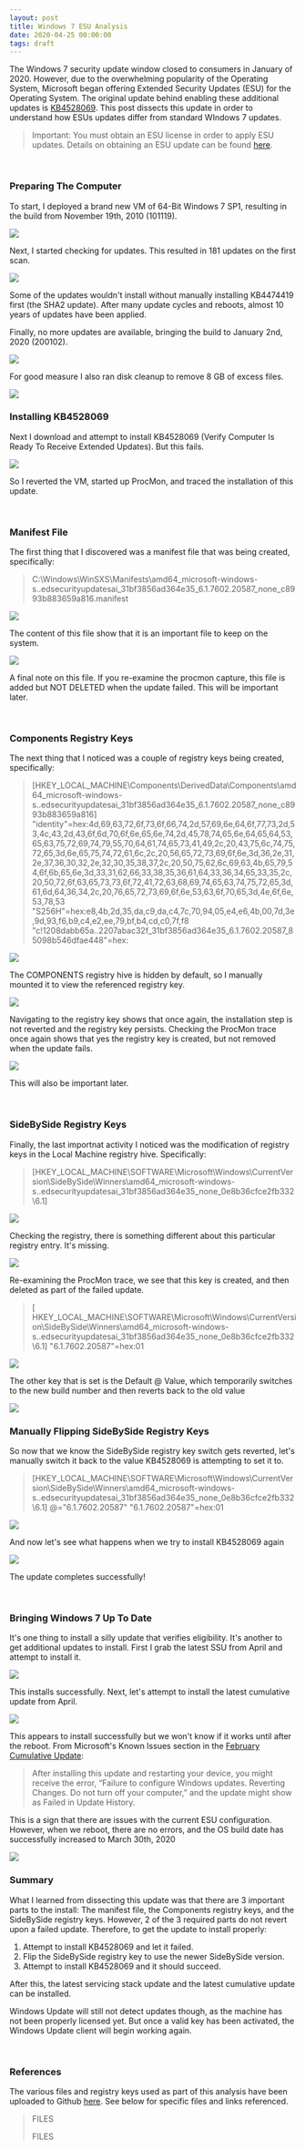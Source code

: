 ```yaml
---
layout: post
title: Windows 7 ESU Analysis
date: 2020-04-25 00:00:00
tags: draft
---
```


The Windows 7 security update window closed to consumers in January of 2020.  However, due to the overwhelming popularity of the Operating System, Microsoft began offering Extended Security Updates (ESU) for the Operating System.  The original update behind enabling these additional updates is [KB4528069](https://support.microsoft.com/en-us/help/4528069).  This post dissects this update in order to understand how ESUs updates differ from standard WIndows 7 updates.

> Important:  You must obtain an ESU license in order to apply ESU updates.  Details on obtaining an ESU update can be found [here](https://support.microsoft.com/en-us/help/4497181/lifecycle-faq-extended-security-updates).

<br>

### Preparing The Computer

To start, I deployed a brand new VM of 64-Bit Windows 7 SP1, resulting in the build from November 19th, 2010 (101119).

<img src="/assets/2020-04-25-windows-7-esu-analysis/01.jpg">

Next, I started checking for updates.  This resulted in 181 updates on the first scan.

<img src="/assets/2020-04-25-windows-7-esu-analysis/02.jpg">


Some of the updates wouldn't install without manually installing KB4474419 first (the SHA2 update).
After many update cycles and reboots, almost 10 years of updates have been applied.  

Finally, no more updates are available, bringing the build to January 2nd, 2020 (200102).

<img src="/assets/2020-04-25-windows-7-esu-analysis/03.jpg">

For good measure I also ran disk cleanup to remove 8 GB of excess files.

<img src="/assets/2020-04-25-windows-7-esu-analysis/04.jpg">

<br>

### Installing KB4528069

Next I download and attempt to install KB4528069 (Verify Computer Is Ready To Receive Extended Updates).  But this fails.

<img src="/assets/2020-04-25-windows-7-esu-analysis/05.jpg">

So I reverted the VM, started up ProcMon, and traced the installation of this update.

<br> 

### Manifest File

The first thing that I discovered was a manifest file that was being created, specifically:

> C:\Windows\WinSXS\Manifests\amd64_microsoft-windows-s..edsecurityupdatesai_31bf3856ad364e35_6.1.7602.20587_none_c8993b883659a816.manifest

<img src="/assets/2020-04-25-windows-7-esu-analysis/06.jpg">

The content of this file show that it is an important file to keep  on the system.

<img src="/assets/2020-04-25-windows-7-esu-analysis/07.jpg">

A final note on this file.  If you re-examine the procmon capture, this file is added but NOT DELETED when the update failed.  This will be important later.

<br> 

### Components Registry Keys

The next thing that I noticed was a couple of registry keys being created, specifically:

> [HKEY_LOCAL_MACHINE\Components\DerivedData\Components\amd64_microsoft-windows-s..edsecurityupdatesai_31bf3856ad364e35_6.1.7602.20587_none_c8993b883659a816]
> "identity"=hex:4d,69,63,72,6f,73,6f,66,74,2d,57,69,6e,64,6f,77,73,2d,53,4c,43,2d,43,6f,6d,70,6f,6e,65,6e,74,2d,45,78,74,65,6e,64,65,64,53,65,63,75,72,69,74,79,55,70,64,61,74,65,73,41,49,2c,20,43,75,6c,74,75,72,65,3d,6e,65,75,74,72,61,6c,2c,20,56,65,72,73,69,6f,6e,3d,36,2e,31,2e,37,36,30,32,2e,32,30,35,38,37,2c,20,50,75,62,6c,69,63,4b,65,79,54,6f,6b,65,6e,3d,33,31,62,66,33,38,35,36,61,64,33,36,34,65,33,35,2c,20,50,72,6f,63,65,73,73,6f,72,41,72,63,68,69,74,65,63,74,75,72,65,3d,61,6d,64,36,34,2c,20,76,65,72,73,69,6f,6e,53,63,6f,70,65,3d,4e,6f,6e,53,78,53
> "S256H"=hex:e8,4b,2d,35,da,c9,da,c4,7c,70,94,05,e4,e6,4b,00,7d,3e,9d,93,f6,b9,c4,e2,ee,79,bf,b4,cd,c0,7f,f8
> "c!1208dabb65a..2207abac32f_31bf3856ad364e35_6.1.7602.20587_85098b546dfae448"=hex:

<img src="/assets/2020-04-25-windows-7-esu-analysis/08.jpg">

The COMPONENTS registry hive is hidden by default, so I manually mounted it to view the referenced registry key.

<img src="/assets/2020-04-25-windows-7-esu-analysis/09.jpg">

Navigating to the registry key shows that once again, the installation step is not reverted and the registry key persists.  Checking the ProcMon trace once again shows that yes the registry key is created, but not removed when the update fails.

<img src="/assets/2020-04-25-windows-7-esu-analysis/10.jpg">

This will also be important later.

<br>

### SideBySide Registry Keys

Finally, the last importnat activity I noticed was the modification of registry keys in the Local Machine registry hive.  Specifically:

> [HKEY_LOCAL_MACHINE\SOFTWARE\Microsoft\Windows\CurrentVersion\SideBySide\Winners\amd64_microsoft-windows-s..edsecurityupdatesai_31bf3856ad364e35_none_0e8b36cfce2fb332\6.1]

<img src="/assets/2020-04-25-windows-7-esu-analysis/11.jpg">

Checking the registry, there is something different about this particular registry entry.  It's missing.

<img src="/assets/2020-04-25-windows-7-esu-analysis/12.jpg">

Re-examining the ProcMon trace, we see that this key is created, and then deleted as part of the failed update.

>[ HKEY_LOCAL_MACHINE\SOFTWARE\Microsoft\Windows\CurrentVersion\SideBySide\Winners\amd64_microsoft-windows-s..edsecurityupdatesai_31bf3856ad364e35_none_0e8b36cfce2fb332\6.1]
> "6.1.7602.20587"=hex:01

<img src="/assets/2020-04-25-windows-7-esu-analysis/13.jpg">

The other key that is set is the Default @ Value, which temporarily switches to the new build number and then reverts back to the old value

<img src="/assets/2020-04-25-windows-7-esu-analysis/14.jpg">

<br>

### Manually Flipping SideBySide Registry Keys

So now that we know the SideBySide registry key switch gets reverted, let's manually switch it back to the value KB4528069 is attempting to set it to.

> [HKEY_LOCAL_MACHINE\SOFTWARE\Microsoft\Windows\CurrentVersion\SideBySide\Winners\amd64_microsoft-windows-s..edsecurityupdatesai_31bf3856ad364e35_none_0e8b36cfce2fb332\6.1]
> @="6.1.7602.20587"
> "6.1.7602.20587"=hex:01

<img src="/assets/2020-04-25-windows-7-esu-analysis/15.jpg">

And now let's see what happens when we try to install KB4528069 again

<img src="/assets/2020-04-25-windows-7-esu-analysis/16.jpg">

The update completes successfully!

<br>

### Bringing Windows 7 Up To Date

It's one thing to install a silly update that verifies eligibility.  It's another to get additional updates to install.  First I grab the latest SSU from April and attempt to install it.

<img src="/assets/2020-04-25-windows-7-esu-analysis/17.jpg">

This installs successfully.   Next, let's attempt to install the latest cumulative update from April.  

<img src="/assets/2020-04-25-windows-7-esu-analysis/18.jpg">

This appears to install successfully but we won't know if it works until after the reboot.  From Microsoft's Known Issues section in the [February Cumulative Update](https://support.microsoft.com/en-us/help/4537820/windows-7-update-kb4537820):

> After installing this update and restarting your device, you might receive the error, “Failure to configure Windows updates. Reverting Changes. Do not turn off your computer,” and the update might show as Failed in Update History.  

This is a sign that there are issues with the current ESU configuration.  However, when we reboot, there are no errors, and the OS build date has successfully increased to March 30th, 2020

<img src="/assets/2020-04-25-windows-7-esu-analysis/19.jpg">

<br>

### Summary

What I learned from dissecting this update was that there are 3 important parts to the install: The manifest file, the Components registry keys, and the SideBySide registry keys.  However, 2 of the 3 required parts do not revert upon a failed update.  Therefore, to get the update to install properly:

1. Attempt to install KB4528069 and let it failed.
2. Flip the SideBySide registry key to use the newer SideBySide version.
3. Attempt to install KB4528069 and it should succeed.

After this, the latest servicing stack update and the latest cumulative update can be installed.

Windows Update will still not detect updates though, as the machine has not been properly licensed yet.  But once a valid key has been activated, the Windows Update client will begin working again.

<br>

### References

The various files and registry keys used as part of this analysis have been uploaded to Github [here](https://github.com/HackAndPwn/Windows-7-ESU-Analysis).  See below for specific files and links referenced.

> FILES
>
> FILES
